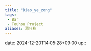 ```yaml
---
title: "Diao_ye_zong"
tags:
 - Bar
 - Touhou_Project
aliases: 凋叶棕
---
```


date: 2024-12-20T14:05:28+09:00
up::


